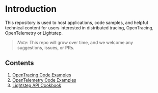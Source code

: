 # Introduction

This repository is used to host applications, code samples, and helpful technical content for users interested in distributed tracing, OpenTracing, OpenTelemetry or Lightstep.

> _Note:_ This repo will grow over time, and we welcome any suggestions, issues, or PRs.

## Contents

1. [OpenTracing Code Examples](./opentracing-examples)
2. [OpenTelemetry Code Examples](./opentelemetry-examples)
3. [Lightstep API Cookbook](./api-cookbook)
